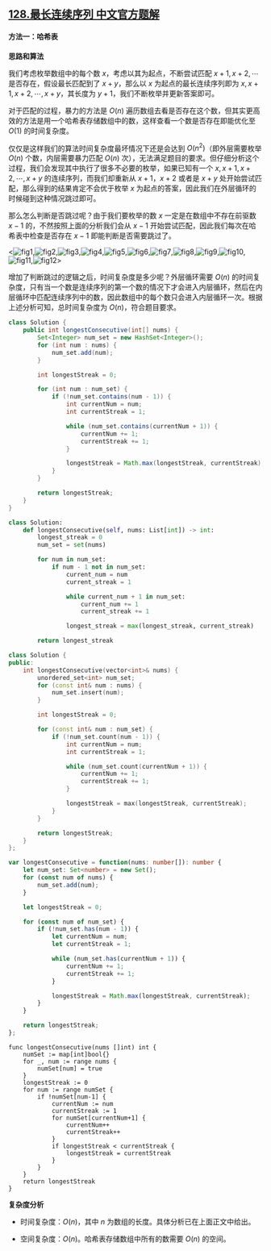 ## [128.最长连续序列 中文官方题解](https://leetcode.cn/problems/longest-consecutive-sequence/solutions/100000/zui-chang-lian-xu-xu-lie-by-leetcode-solution)
#### 方法一：哈希表

**思路和算法**

我们考虑枚举数组中的每个数 $x$，考虑以其为起点，不断尝试匹配 $x+1, x+2, \cdots$ 是否存在，假设最长匹配到了 $x+y$，那么以 $x$ 为起点的最长连续序列即为 $x, x+1, x+2, \cdots, x+y$，其长度为 $y+1$，我们不断枚举并更新答案即可。

对于匹配的过程，暴力的方法是 $O(n)$ 遍历数组去看是否存在这个数，但其实更高效的方法是用一个哈希表存储数组中的数，这样查看一个数是否存在即能优化至 $O(1)$ 的时间复杂度。

仅仅是这样我们的算法时间复杂度最坏情况下还是会达到 $O(n^2)$（即外层需要枚举 $O(n)$ 个数，内层需要暴力匹配 $O(n)$ 次），无法满足题目的要求。但仔细分析这个过程，我们会发现其中执行了很多不必要的枚举，如果已知有一个 $x, x+1, x+2, \cdots, x+y$ 的连续序列，而我们却重新从 $x+1$，$x+2$ 或者是 $x+y$ 处开始尝试匹配，那么得到的结果肯定不会优于枚举 $x$ 为起点的答案，因此我们在外层循环的时候碰到这种情况跳过即可。

那么怎么判断是否跳过呢？由于我们要枚举的数 $x$ 一定是在数组中不存在前驱数 $x-1$ 的，不然按照上面的分析我们会从 $x-1$ 开始尝试匹配，因此我们每次在哈希表中检查是否存在 $x-1$ 即能判断是否需要跳过了。

<![fig1](https://assets.leetcode-cn.com/solution-static/128/1.PNG),![fig2](https://assets.leetcode-cn.com/solution-static/128/2.PNG),![fig3](https://assets.leetcode-cn.com/solution-static/128/3.PNG),![fig4](https://assets.leetcode-cn.com/solution-static/128/4.PNG),![fig5](https://assets.leetcode-cn.com/solution-static/128/5.PNG),![fig6](https://assets.leetcode-cn.com/solution-static/128/6.PNG),![fig7](https://assets.leetcode-cn.com/solution-static/128/7.PNG),![fig8](https://assets.leetcode-cn.com/solution-static/128/8.PNG),![fig9](https://assets.leetcode-cn.com/solution-static/128/9.PNG),![fig10](https://assets.leetcode-cn.com/solution-static/128/10.PNG),![fig11](https://assets.leetcode-cn.com/solution-static/128/11.PNG),![fig12](https://assets.leetcode-cn.com/solution-static/128/12.PNG)>

增加了判断跳过的逻辑之后，时间复杂度是多少呢？外层循环需要 $O(n)$ 的时间复杂度，只有当一个数是连续序列的第一个数的情况下才会进入内层循环，然后在内层循环中匹配连续序列中的数，因此数组中的每个数只会进入内层循环一次。根据上述分析可知，总时间复杂度为 $O(n)$，符合题目要求。

```Java [sol1-Java]
class Solution {
    public int longestConsecutive(int[] nums) {
        Set<Integer> num_set = new HashSet<Integer>();
        for (int num : nums) {
            num_set.add(num);
        }

        int longestStreak = 0;

        for (int num : num_set) {
            if (!num_set.contains(num - 1)) {
                int currentNum = num;
                int currentStreak = 1;

                while (num_set.contains(currentNum + 1)) {
                    currentNum += 1;
                    currentStreak += 1;
                }

                longestStreak = Math.max(longestStreak, currentStreak);
            }
        }

        return longestStreak;
    }
}
```

```Python [sol1-Python3]
class Solution:
    def longestConsecutive(self, nums: List[int]) -> int:
        longest_streak = 0
        num_set = set(nums)

        for num in num_set:
            if num - 1 not in num_set:
                current_num = num
                current_streak = 1

                while current_num + 1 in num_set:
                    current_num += 1
                    current_streak += 1

                longest_streak = max(longest_streak, current_streak)

        return longest_streak
```

```C++ [sol1-C++]
class Solution {
public:
    int longestConsecutive(vector<int>& nums) {
        unordered_set<int> num_set;
        for (const int& num : nums) {
            num_set.insert(num);
        }

        int longestStreak = 0;

        for (const int& num : num_set) {
            if (!num_set.count(num - 1)) {
                int currentNum = num;
                int currentStreak = 1;

                while (num_set.count(currentNum + 1)) {
                    currentNum += 1;
                    currentStreak += 1;
                }

                longestStreak = max(longestStreak, currentStreak);
            }
        }

        return longestStreak;           
    }
};
```

```TypeScript [sol1-TypeScript]
var longestConsecutive = function(nums: number[]): number {
    let num_set: Set<number> = new Set();
    for (const num of nums) {
        num_set.add(num);
    }

    let longestStreak = 0;

    for (const num of num_set) {
        if (!num_set.has(num - 1)) {
            let currentNum = num;
            let currentStreak = 1;

            while (num_set.has(currentNum + 1)) {
                currentNum += 1;
                currentStreak += 1;
            }

            longestStreak = Math.max(longestStreak, currentStreak);
        }
    }

    return longestStreak;   
};
```

```golang [sol1-Golang]
func longestConsecutive(nums []int) int {
    numSet := map[int]bool{}
    for _, num := range nums {
        numSet[num] = true
    }
    longestStreak := 0
    for num := range numSet {
        if !numSet[num-1] {
            currentNum := num
            currentStreak := 1
            for numSet[currentNum+1] {
                currentNum++
                currentStreak++
            }
            if longestStreak < currentStreak {
                longestStreak = currentStreak
            }
        }
    }
    return longestStreak
}
```

**复杂度分析**

- 时间复杂度：$O(n)$，其中 $n$ 为数组的长度。具体分析已在上面正文中给出。

- 空间复杂度：$O(n)$。哈希表存储数组中所有的数需要 $O(n)$ 的空间。